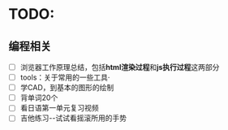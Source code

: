 # TODO:
## 编程相关
- [ ] 浏览器工作原理总结，包括**html渲染过程**和**js执行过程**这两部分
- [ ] tools：关于常用的一些工具·
- [ ] 学CAD，到基本的图形的绘制
- [ ] 背单词20个
- [ ] 看日语第一单元复习视频
- [ ] 吉他练习--试试看摇滚所用的手势
